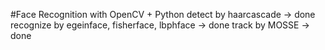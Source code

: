 #Face Recognition with OpenCV + Python 
detect by haarcascade -> done
recognize by egeinface, fisherface, lbphface -> done
track by MOSSE -> done
